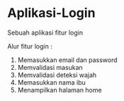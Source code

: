 # Aplikasi-Login
Sebuah aplikasi fitur login

Alur fitur login :
1. Memasukkan email dan password
2. Memvalidasi masukan
3. Memvalidasi deteksi wajah
4. Memasukkan nama ibu
5. Menampilkan halaman home
